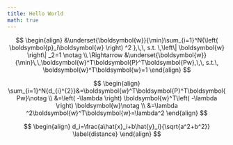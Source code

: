```yaml
---
title: Hello World
math: true
---
```


$$
\begin{align}
&\underset{\boldsymbol{w}}{\min}\sum_{i=1}^N{\left( \boldsymbol{p}_i\boldsymbol{w} \right) ^2 },\,\, s.t. \,\left\| \boldsymbol{w} \right\| _2=1 \notag
\\
\Rightarrow &\underset{\boldsymbol{w}}{\min}\,\,\boldsymbol{w}^T\boldsymbol{P}^T\boldsymbol{Pw},\,\, s.t.\, \boldsymbol{w}^T\boldsymbol{w}=1
\end{align}
$$


$$
\begin{align}
\sum_{i=1}^N{d_{i}^{2}}&=\boldsymbol{w}^T\boldsymbol{P}^T\boldsymbol{Pw}\notag
\\
&=\left( -\lambda \right) \boldsymbol{w}^T\left( -\lambda \right) \boldsymbol{w}\notag
\\
&=\lambda ^2\boldsymbol{w}^T\boldsymbol{w}=\lambda^2
\end{align}
$$


$$
\begin{align}
d_i=\frac{a\hat{x}_i+b\hat{y}_i}{\sqrt{a^2+b^2}} \label{distance}
\end{align}
$$